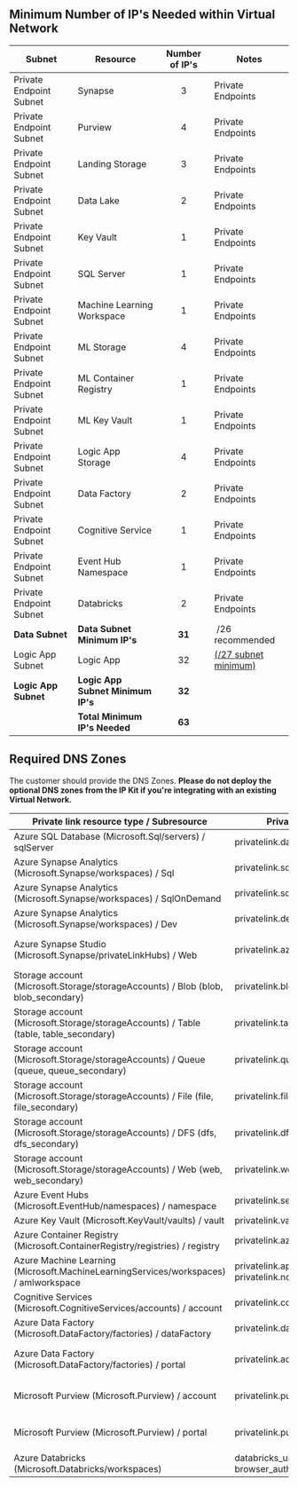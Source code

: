 ## Minimum Number of IP's Needed within Virtual Network

Subnet | Resource | Number of IP's | Notes
-- | -- | :--: | --
Private Endpoint Subnet | Synapse | 3 | Private Endpoints
Private Endpoint Subnet | Purview | 4 | Private Endpoints
Private Endpoint Subnet | Landing Storage | 3 | Private Endpoints
Private Endpoint Subnet | Data Lake | 2 | Private Endpoints
Private Endpoint Subnet | Key Vault | 1 | Private Endpoints
Private Endpoint Subnet | SQL Server | 1 | Private Endpoints
Private Endpoint Subnet | Machine Learning Workspace | 1 | Private Endpoints
Private Endpoint Subnet | ML Storage | 4 | Private Endpoints
Private Endpoint Subnet | ML Container Registry | 1 | Private Endpoints
Private Endpoint Subnet | ML Key Vault | 1 | Private Endpoints
Private Endpoint Subnet | Logic App Storage | 4 | Private Endpoints
Private Endpoint Subnet | Data Factory | 2 | Private Endpoints
Private Endpoint Subnet | Cognitive Service | 1 | Private Endpoints
Private Endpoint Subnet | Event Hub Namespace | 1 | Private Endpoints
Private Endpoint Subnet | Databricks | 2 | Private Endpoints
**Data Subnet** | **Data Subnet Minimum IP's** | **31** |  /26 recommended |
Logic App Subnet | Logic App | 32 | [(/27 subnet minimum)](https://learn.microsoft.com/en-us/azure/logic-apps/secure-single-tenant-workflow-virtual-network-private-endpoint#considerations-for-outbound-traffic-through-virtual-network-integration)
**Logic App Subnet** | **Logic App Subnet Minimum IP's** | **32** |  
  | **Total Minimum IP's Needed** | **63** |  

## Required DNS Zones

The customer should provide the DNS Zones. **Please do not deploy the optional DNS zones from the IP Kit if you're integrating with an existing Virtual Network.**

Private link resource type / Subresource | Private DNS zone name | Notes
-- | -- | --
Azure SQL Database (Microsoft.Sql/servers) / sqlServer | privatelink.database.windows.net |  
Azure Synapse Analytics (Microsoft.Synapse/workspaces) / Sql | privatelink.sql.azuresynapse.net |  
Azure Synapse Analytics (Microsoft.Synapse/workspaces) / SqlOnDemand | privatelink.sql.azuresynapse.net |  
Azure Synapse Analytics (Microsoft.Synapse/workspaces) / Dev | privatelink.dev.azuresynapse.net |  
Azure Synapse Studio (Microsoft.Synapse/privateLinkHubs) / Web | privatelink.azuresynapse.net | Private Endpoint Deployment Can be Disabled in [Networking File(s)](../blob/main/DeliveryIP_GitHub/variables/networking_setup/)
Storage account (Microsoft.Storage/storageAccounts) / Blob (blob, blob_secondary) | privatelink.blob.core.windows.net |  
Storage account (Microsoft.Storage/storageAccounts) / Table (table, table_secondary) | privatelink.table.core.windows.net |  
Storage account (Microsoft.Storage/storageAccounts) / Queue (queue, queue_secondary) | privatelink.queue.core.windows.net |  
Storage account (Microsoft.Storage/storageAccounts) / File (file, file_secondary) | privatelink.file.core.windows.net |  
Storage account (Microsoft.Storage/storageAccounts) / DFS (dfs, dfs_secondary) | privatelink.dfs.core.windows.net |  
Storage account (Microsoft.Storage/storageAccounts) / Web (web, web_secondary) | privatelink.web.core.windows.net |  
Azure Event Hubs (Microsoft.EventHub/namespaces) / namespace | privatelink.servicebus.windows.net |  
Azure Key Vault (Microsoft.KeyVault/vaults) / vault | privatelink.vaultcore.azure.net |  
Azure Container Registry (Microsoft.ContainerRegistry/registries) / registry | privatelink.azurecr.io |  
Azure Machine Learning (Microsoft.MachineLearningServices/workspaces) / amlworkspace | privatelink.api.azureml.ms & privatelink.notebooks.azure.net |  
Cognitive Services (Microsoft.CognitiveServices/accounts) / account | privatelink.cognitiveservices.azure.com |  
Azure Data Factory (Microsoft.DataFactory/factories) / dataFactory | privatelink.datafactory.azure.net |  
Azure Data Factory (Microsoft.DataFactory/factories) / portal | privatelink.adf.azure.com | Private Endpoint Deployment Can be Disabled in [Networking File(s)](../blob/main/DeliveryIP_GitHub/variables/networking_setup/)
Microsoft Purview (Microsoft.Purview) / account | privatelink.purview.azure.com | Private Endpoint Deployment Can be Disabled in [Networking File(s)](../blob/main/DeliveryIP_GitHub/variables/networking_setup/)
Microsoft Purview (Microsoft.Purview) / portal | privatelink.purviewstudio.azure.com | Private Endpoint Deployment Can be Disabled in [Networking File(s)](../blob/main/DeliveryIP_GitHub/variables/networking_setup/)
Azure Databricks (Microsoft.Databricks/workspaces) | databricks_ui_api, browser_authentication | privatelink.azuredatabricks.net